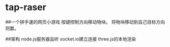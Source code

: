 # tap-raser

##一个拼手速的网页小游戏
按键控制方向移动物块。
将物块移动到自己目标方向则赢。

##架构
node.js服务器监听
socket.io建立连接
three.js的本地渲染
